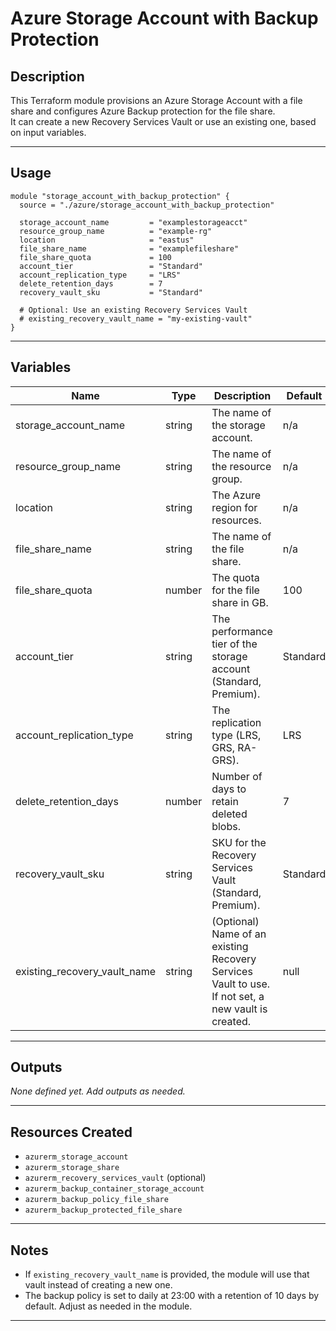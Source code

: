 # Azure Storage Account with Backup Protection

## Description

This Terraform module provisions an Azure Storage Account with a file share and configures Azure Backup protection for the file share.  
It can create a new Recovery Services Vault or use an existing one, based on input variables.

---

## Usage

```hcl
module "storage_account_with_backup_protection" {
  source = "./azure/storage_account_with_backup_protection"

  storage_account_name         = "examplestorageacct"
  resource_group_name          = "example-rg"
  location                     = "eastus"
  file_share_name              = "examplefileshare"
  file_share_quota             = 100
  account_tier                 = "Standard"
  account_replication_type     = "LRS"
  delete_retention_days        = 7
  recovery_vault_sku           = "Standard"

  # Optional: Use an existing Recovery Services Vault
  # existing_recovery_vault_name = "my-existing-vault"
}
```

---

## Variables

| Name                         | Type   | Description                                                                 | Default     |
|------------------------------|--------|-----------------------------------------------------------------------------|-------------|
| storage_account_name         | string | The name of the storage account.                                            | n/a         |
| resource_group_name          | string | The name of the resource group.                                             | n/a         |
| location                     | string | The Azure region for resources.                                             | n/a         |
| file_share_name              | string | The name of the file share.                                                 | n/a         |
| file_share_quota             | number | The quota for the file share in GB.                                         | 100         |
| account_tier                 | string | The performance tier of the storage account (Standard, Premium).            | Standard    |
| account_replication_type     | string | The replication type (LRS, GRS, RA-GRS).                                    | LRS         |
| delete_retention_days        | number | Number of days to retain deleted blobs.                                     | 7           |
| recovery_vault_sku           | string | SKU for the Recovery Services Vault (Standard, Premium).                    | Standard    |
| existing_recovery_vault_name | string | (Optional) Name of an existing Recovery Services Vault to use. If not set, a new vault is created. | null        |

---

## Outputs

_None defined yet. Add outputs as needed._

---

## Resources Created

- `azurerm_storage_account`
- `azurerm_storage_share`
- `azurerm_recovery_services_vault` (optional)
- `azurerm_backup_container_storage_account`
- `azurerm_backup_policy_file_share`
- `azurerm_backup_protected_file_share`

---

## Notes

- If `existing_recovery_vault_name` is provided, the module will use that vault instead of creating a new one.
- The backup policy is set to daily at 23:00 with a retention of 10 days by default. Adjust as needed in the module.

---